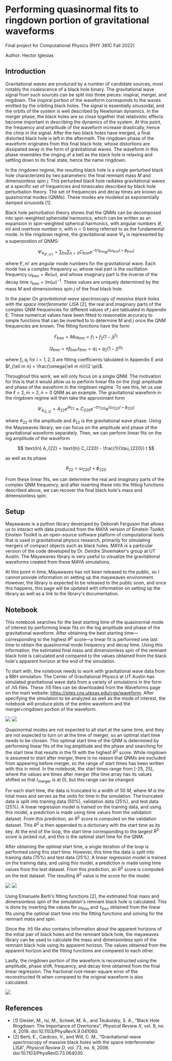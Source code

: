# Performing quasinormal fits to ringdown portion of gravitational waveforms

Final project for Computational Physics (PHY 381C Fall 2022)

Author: Hector Iglesias

##  Introduction
Gravitational waves are produced by a number of candidate sources, most notably the coalescence of a black hole binary. The gravitational wave signal from such sources can be split into three pieces: inspiral, merger, and ringdown. The inspiral portion of the waveform corresponds to the waves emitted by the orbiting black holes. The signal is essentially sinusoidal, and the orbits of the system is well described by Newtonian dynamics. In the merger phase, the black holes are so close together that relativistic effects become important in describing the dynamics of the system. At this point, the frequency and amplitude of the waveform increase drastically, hence the <i>chirp</i> in the signal. After the two black holes have merged, a final distorted black hole is left in the aftermath. The ringdown phase of the waveform originates from this final black hole, whose distortions are dissipated away in the form of gravitational waves. The waveform in this phase resembles the ringing of a bell as the black hole is relaxing and settling down to its final state, hence the name ringdown.

In the ringdown regime, the resulting black hole is a single perturbed black hole characterized by two parameters: the final remnant mass $M$ and dimensionless spin $j$. This perturbed black hole radiates gravitational waves at a specific set of frequencies and timescales described by black hole perturbation theory. The set of frequencies and decay times are known as quasinormal modes (QNMs). These modes are modeled as exponentially damped sinusoids [1].

Black hole perturbation theory shows that the QNMs can be decomposed into spin-weighted spheroidal harmonics, which can be written as an expansion in spin-weighted spherical harmonics, with angular numbers $(\ell, m)$ and overtone number $n$, with $n=0$ being referred to as the fundamental mode. In the ringdown regime, the gravitational wave $\Psi_4$ is represented by a superpostion of QNMS:

$$
\Psi_{4_{(\ell',m')}} = \sum_{\ell m} \sum_{n=0} C_{\ell m n} e^{-t/\tau_{\ell m n}} e^{i (\omega_{\ell m n} t + \phi_{\ell m n})}
$$

where $\ell',m'$ are angular mode numbers for the gravitational wave. Each mode has a complex frequency $\omega$, whose real part is the oscillation frequency $\omega_{\ell m n} = Re(\omega)$, and whose imaginary part is the inverse of the decay time $\tau_{\ell m n} = Im (\omega)^{-1}$. These values are uniquely determined by the mass $M$ and dimensionless spin $j$ of the final black hole. 

In the paper <i>On gravitational-wave spectroscopy of massive black holes with the space interferometer LISA</i> [2], the real and imaginary parts of the complex QNM frequencies for different values of $j$ are tabluated in Appendix E. These numerical values have been fitted to reasonable accuracy to simple functions that can be inverted to to determine $M$ and $j$ once the QNM frequencies are known. The fitting functions have the form

$$
F_{\ell m n} = M \omega_{\ell m n} = f_1 + f_2 (1-j)^{f_3}
$$

$$
Q_{\ell m n} = \pi f_{\ell m n} \tau_{\ell m n} = q_1 + q_2 (1-j)^{q_3}
$$

where $f_i,q_i$ for $i=1,2,3$ are fitting coefficients tabulated in Appendix E and $f_{\ell m n} = \frac{\omega{\ell m n}}{2 \pi}$.

Throughout this work, we will only focus on a single QNM. The motivation for this is that it would allow us to perform linear fits on the (log) amplitude and phase of the waveform in the ringdown regime. To see this, let us use the $\ell=2,m=2,n=0$ QNM as an example. The gravitational waveform in the ringdown regime will then take the approximant form

$$
\Psi_{4_{(2,2)}} = A_{22} e^{i \theta_{22}} \approx C_{220} e^{-t/\tau_{220}} e^{i (\omega_{220} t + \phi_{220})}
$$

where $A_{22}$ is the amplitude and $\theta_{22}$ is the gravitational wave phase. Using the Mayawaves library, we can focus on the amplitude and phase of the gravitational waveform separately. Then, we can perform linear fits on the log amplitude of the waveform

$$
\text{ln} A_{22} = \text{ln} C_{220} - \frac{1}{\tau_{220}} t
$$

as well as its phase

$$
\theta_{22} = \omega_{220} t + \phi_{220}
$$

From these linear fits, we can determine the real and imaginary parts of the complex QNM frequency, and after inserting these into the fitting functions described above, we can recover the final black hole's mass and dimensionless spin. 


## Setup
Mayawaves is a python library developed by Deborah Ferguson that allows us to interact with data produced from the MAYA version of Einstein Toolkit. Einstein Toolkit is an open-source software platform of computational tools that is used in gravitational physics research, primarily for simulating mergers of compact objects such as black holes. MAYA is a particular version of the code developed by Dr. Deirdre Shoemaker's group at UT Austin. The Mayawaves library is very useful to visualize the gravitational waveforms created from these MAYA simulations.

At this point in time, Mayawaves has not been released to the public, so I cannot provide information on setting up the mayawaves environment. However, the library is expected to be released to the public soon, and once this happens, this page will be updated with information on setting up the library as well as a link to the library's documentation.

## Notebook
This notebook searches for the best starting time of the quasinormal mode of interest by performing linear fits on the log amplitude and phase of the gravitational waveform. After obtaining the best starting time—corresponding to the highest $R^2$ score—a linear fit is performed one last time to obtain the quasinormal mode frequency and decay time. Using this information, the estimated final mass and dimensionless spin of the remnant black hole is calculated and compared to the values obtained from the black hole's apparent horizon at the end of the simulation.

To start with, the notebook needs to work with gravitational wave data from a BBH simulation. The Center of Gravitational Physics at UT Austin has simulated gravitational wave data from a variety of simulations in the form of .h5 files. These .h5 files can be downloaded from the Waveforms page on the main website: https://sites.cns.utexas.edu/cgp/waveform. After specifying the simulation to be analyzed as well as the mode of interest, the notebook will produce plots of the entire waveform and the merger+ringdown portion of the waveform.

![](resources/D11_q1_a1_0_0_0_a2_0_0_-0.6_m240-plot.png)
![](resources/D11_q1_a1_0_0_0_a2_0_0_-0.6_m240-merger+ringdown-plot.png)

Quasinormal modes are not expected to all start at the same time, and they are not expected to turn on at the time of merger, so an optimal start time needs to be chosen. This optimal start time of the QNM is determined by performing linear fits of the log amplitude and the phase and searching for the start time that results in the fit with the highest $R^2$ score. While ringdown is assumed to start after merger, there is no reason that QNMs are excluded from appearing before merger, so the range of start times has been written with this in mind. In the notebook, the start times range from [-25, 25], where the values are times after merger (the time array has its values shifted so that $t_{\text{merger}}$ is at 0), but this range can be changed. 

For each start time, the data is truncated to a width of 50 $M$, where $M$ is the total mass and serves as the units for time in the simulation. The truncated data is split into training data (50%), validation data (25%), and test data (25%). A linear regression model is trained on the training data, and using this model, a prediction is made using time values from the validation dataset. From this prediction, an $R^2$ score is computed on the validation dataset. This $R^2$ is then appended to a dictionary with the start time as its key. At the end of the loop, the start time corresponding to the largest $R^2$ score is picked out, and this is the optimal start time for the QNM.

After obtaining the optimal start time, a single iteration of the loop is performed using this start time. However, this time the data is split into training data (75%) and test data (25%). A linear regression model is trained on the training data, and using this model, a prediction is made using time values from the test dataset. From this prediction, an $R^2$ score is computed on the test dataset. The resulting $R^2$ value is the score for the model.


![](resources/comparison_test_predicted_log_amp.png)
![](resources/comparison_test_predicted_phase.png)


Using Emanuele Berti's fitting functions [2], the estimated final mass and dimensionless spin of the simulation's remnant black hole is calculated. This is done by inserting the values for $\omega_{\ell m n}$ and $\tau_{\ell m n}$ obtained from the linear fits using the optimal start time into the fitting functions and solving for the remnant mass and spin.

Since the .h5 file also contains information about the apparent horizons of the initial pair of black holes and the remnant black hole, the mayawaves library can be used to calculate the mass and dimensionless spin of the remnant black hole using its apparent horizon. The values obtained from the apparent horizon and the fitting functions are compared to each other.

Lastly, the ringdown portion of the waveform is reconstructed using the amplitude, phase shift, frequency, and decay time obtained from the final linear regression. The fractional root-mean-square error of the reconstructed fit when compared to the original waveform is also calculated.

![](resources/reconstructed_qnm_fit.png)

## References

* [1] Giesler, M., Isi, M., Scheel, M. A., and Teukolsky, S. A., “Black Hole Ringdown: The Importance of Overtones”, <i>Physical Review X</i>, vol. 9, no. 4, 2019. doi:10.1103/PhysRevX.9.041060.
* [2] Berti, E., Cardoso, V., and Will, C. M., “Gravitational-wave spectroscopy of massive black holes with the space interferometer LISA”, <i>Physical Review D</i>, vol. 73, no. 6, 2006. doi:10.1103/PhysRevD.73.064030.
